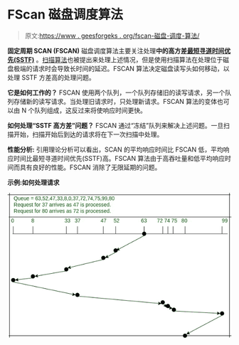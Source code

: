 # FScan 磁盘调度算法

> 原文:[https://www . geesforgeks . org/fscan-磁盘-调度-算法/](https://www.geeksforgeeks.org/fscan-disk-scheduling-algorithm/)

**固定周期 SCAN (FSCAN)** 磁盘调度算法主要关注处理**中的高方差[最短寻道时间优先(SSTF)](https://www.geeksforgeeks.org/sstf-full-form/)** 。[扫描算法](https://www.geeksforgeeks.org/scan-elevator-disk-scheduling-algorithms/)也被提出来处理上述情况，但是使用扫描算法在处理位于磁盘极端的请求时会导致长时间的延迟。FSCAN 算法决定磁盘读写头如何移动，以处理 SSTF 方差高的处理问题。

**它是如何工作的？**
FSCAN 使用两个队列，一个队列存储旧的读写请求，另一个队列存储新的读写请求。当处理旧请求时，只处理新请求。FSCAN 算法的变体也可以由 N 个队列组成，这反过来将使响应时间更快。

**如何处理“SSTF 高方差”问题？**
FSCAN 通过“冻结”队列来解决上述问题。一旦扫描开始，扫描开始后到达的请求将在下一次扫描中处理。

**性能分析:**
引用理论分析可以看出，SCAN 的平均响应时间比 FSCAN 低，平均响应时间比最短寻道时间优先(SSTF)高。FSCAN 算法由于高吞吐量和低平均响应时间而具有良好的性能。FSCAN 消除了无限延期的问题。

**示例:如何处理请求**

![](img/d8887e62fa34f81257f41dfd4f033ffd.png)